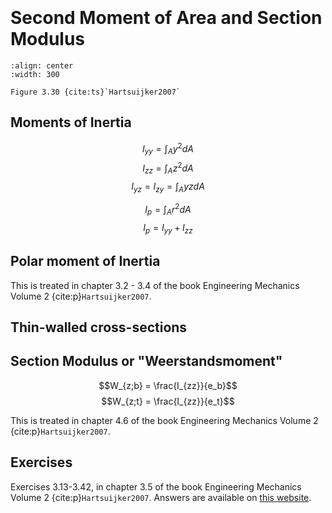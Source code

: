 ```{index} Second moment area
```
```{index} Moment of Inertia
```
```{index} Polar Moment of Inertia
```
```{index} Steiner
```
```{index} Section Modulus
```
```{index} Weerstandsmoment
```

# Second Moment of Area and Section Modulus

```{figure} ./second-moment-area_data/image.png
:align: center
:width: 300

Figure 3.30 {cite:ts}`Hartsuijker2007`
```

## Moments of Inertia

$$I_{yy} = \int_{A}y^{2}dA$$
$$I_{zz} = \int_{A}z^{2}dA$$
$$I_{yz} = I_{zy} = \int_{A}yzdA$$


$$I_p = \int_{A}r^{2}dA$$
$$I_p = I_{yy} + I_{zz}$$
## Polar moment of Inertia

This is treated in chapter 3.2 - 3.4 of the book Engineering Mechanics Volume 2 {cite:p}`Hartsuijker2007`.

## Thin-walled cross-sections
## Section Modulus or "Weerstandsmoment"

$$W_{z;b} = \frac{I_{zz}}{e_b}$$
$$W_{z;t} = \frac{I_{zz}}{e_t}$$

This is treated in chapter 4.6 of the book Engineering Mechanics Volume 2 {cite:p}`Hartsuijker2007`.

## Exercises
Exercises 3.13-3.42, in chapter 3.5 of the book Engineering Mechanics Volume 2 {cite:p}`Hartsuijker2007`. Answers are available on [this website](https://icozct.tudelft.nl/TUD_CT/bookanswers/vol2/Chapter3/).